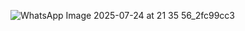 ![WhatsApp Image 2025-07-24 at 21 35 56_2fc99cc3](https://github.com/user-attachments/assets/253f3850-5428-476c-a026-db044df36996)


